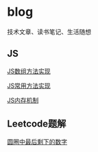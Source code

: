 # blog
技术文章、读书笔记、生活随想


## JS

[JS数组方法实现](https://github.com/liuxiangdada/blog/issues/1)

[JS常用方法实现](https://github.com/liuxiangdada/blog/issues/2)

[JS内存机制](https://github.com/liuxiangdada/blog/issues/4)


## Leetcode题解

[圆圈中最后剩下的数字](https://github.com/liuxiangdada/blog/issues/3)
